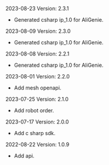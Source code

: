 2023-08-23 Version: 2.3.1
- Generated csharp ip_1.0 for AliGenie.

2023-08-09 Version: 2.3.0
- Generated csharp ip_1.0 for AliGenie.

2023-08-08 Version: 2.2.1
- Generated csharp ip_1.0 for AliGenie.

2023-08-01 Version: 2.2.0
- Add mesh openapi.

2023-07-25 Version: 2.1.0
- Add robot order.

2023-07-17 Version: 2.0.0
- Add c sharp sdk.

2022-08-22 Version: 1.0.9
- Add api.

